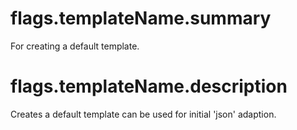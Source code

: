 # flags.templateName.summary

For creating a default template.

# flags.templateName.description

Creates a default template can be used for initial 'json' adaption.


